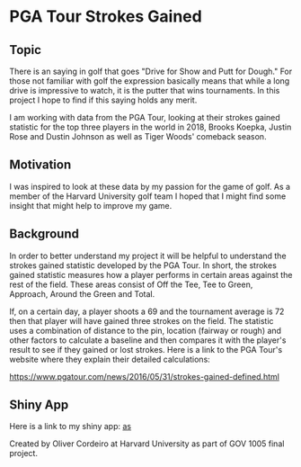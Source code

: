 # PGA Tour Strokes Gained 


## Topic
There is an saying in golf that goes "Drive for Show and Putt for Dough." For those not familiar with golf the expression basically means that while a long drive is impressive to watch, it is the putter that wins tournaments. In this project I hope to find if this saying holds any merit. 

I am working with data from the PGA Tour, looking at their strokes gained statistic for the top three players in the world in 2018, Brooks Koepka, Justin Rose and Dustin Johnson as well as Tiger Woods' comeback season. 


## Motivation
I was inspired to look at these data by my passion for the game of golf. As a member of the Harvard University golf team I hoped that I might find some insight that might help to improve my game. 


## Background
In order to better understand my project it will be helpful to understand the strokes gained statistic developed by the PGA Tour. In short, the strokes gained statistic measures how a player performs in certain areas against the rest of the field. These areas consist of Off the Tee, Tee to Green, Approach, Around the Green and Total. 

If, on a certain day, a player shoots a 69 and the tournament average is 72 then that player will have gained three strokes on the field. The statistic uses a combination of distance to the pin, location (fairway or rough) and other factors to calculate a baseline and then compares it with the player's result to see if they gained or lost strokes. Here is a link to the PGA Tour's website where they explain their detailed calculations:

https://www.pgatour.com/news/2016/05/31/strokes-gained-defined.html

## Shiny App

Here is a link to my shiny app:
[as](https://oliver-cordeiro.shinyapps.io/PGA-Tour-Strokes-Gained/)


Created by Oliver Cordeiro at Harvard University as part of GOV 1005 final project.
